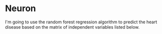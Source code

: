 # Neuron
I'm going to use the random forest regression algorithm to predict the heart disease based on the matrix of independent variables listed below.
